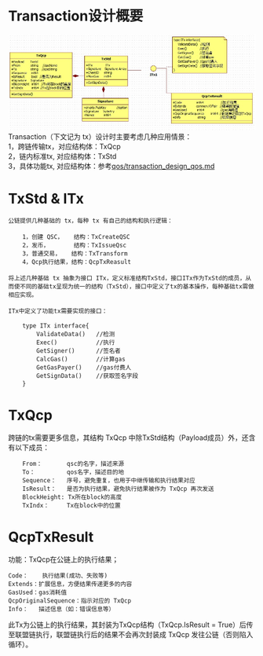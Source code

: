 # Transaction设计概要
![tx_struct](https://github.com/QOSGroup/static/blob/master/transaction_struct.jpg?raw=true)  
	Transaction（下文记为 tx）设计时主要考虑几种应用情景：  
	1，跨链传输tx，对应结构体：TxQcp  
	2，链内标准tx, 对应结构体：TxStd  
	3，具体功能tx, 对应结构体：参考[qos/transaction_design_qos.md](https://github.com/QOSGroup/qos/blob/master/docs/transaction_design_qos.md)
# TxStd & ITx
	公链提供几种基础的 tx，每种 tx 有自己的结构和执行逻辑：  

        1，创建 QSC，   结构：TxCreateQSC  
        2，发币，       结构：TxIssueQsc  
        3，普通交易，   结构：TxTransform  
        4，Qcp执行结果，结构：QcpTxReasult  

	将上述几种基础 tx 抽象为接口 ITx，定义标准结构TxStd，接口ITx作为TxStd的成员，从而使不同的基础tx呈现为统一的结构（TxStd），接口中定义了tx的基本操作，每种基础tx需做相应实现。  
	
	ITx中定义了功能tx需要实现的接口：
```
	type ITx interface{
		ValidateData()   //检测
		Exec()           //执行
		GetSigner()      //签名者
		CalcGas()        //计算gas
		GetGasPayer()    //gas付费人
		GetSignData()    //获取签名字段
	}
```
# TxQcp
跨链的tx需要更多信息，其结构 TxQcp 中除TxStd结构（Payload成员）外，还含有以下成员：  

		From：		qsc的名字，描述来源
		To：		    qos名字，描述目的地
		Sequence：	序号，避免重复，也用于中继传输和执行结果对应
		IsResult：	是否为执行结果，避免执行结果被作为 TxQcp 再次发送
		BlockHeight: Tx所在block的高度
		TxIndx：     Tx在block中的位置
# QcpTxResult
功能：TxQcp在公链上的执行结果；

	Code：	 执行结果(成功、失败等)
	Extends：扩展信息，方便结果传递更多的内容
	GasUsed：gas消耗值
	QcpOriginalSequence：指示对应的 TxQcp
	Info：	描述信息（如：错误信息等）

此Tx为公链上的执行结果，其封装为TxQcp结构（TxQcp.IsResult = True）后传至联盟链执行，联盟链执行后的结果不会再次封装成 TxQcp 发往公链（否则陷入循环）。
